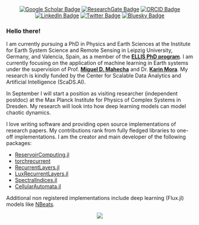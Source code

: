 <div align="center">

[![Google Scholar Badge](https://img.shields.io/badge/Google-Scholar-red)](https://scholar.google.com/citations?user=5zVK6KIAAAAJ&hl=en)
[![ResearchGate Badge](https://img.shields.io/badge/Research-Gate-brightgreen)](https://www.researchgate.net/profile/Francesco-Martinuzzi)
[![ORCID Badge](https://img.shields.io/badge/ORCID-iD-green)](https://orcid.org/0000-0003-3249-3703)
[![LinkedIn Badge](https://img.shields.io/badge/Linked-In-blue)](https://www.linkedin.com/in/francesco-martinuzzi-259a16215/)
[![Twitter Badge](https://img.shields.io/twitter/follow/MartinuzziFra?style=social)](https://twitter.com/MartinuzziFra)
[![Bluesky Badge](https://img.shields.io/badge/-Bluesky-3686f7?style=flat&logo=icloud&logoColor=white)](https://bsky.app/profile/martinuzzi.bsky.social)

</div>

### Hello there!

I am currently pursuing a PhD in Physics and Earth Sciences at the Institute for Earth System Science and Remote Sensing in Leipzig University, Germany, and Valencia, Spain, as a member of the [**ELLIS PhD program**](https://ellis.eu/projects/modeling-impacts-of-extreme-events-using-reservoir-computing). I am currently focusing on the application of machine learning in Earth systems under the supervision of Prof. [**Miguel D. Mahecha**](https://www.uni-leipzig.de/en/profile/mitarbeiter/prof-dr-miguel-mahecha) and Dr. [**Karin Mora**](https://aperiodik.is/). My research is kindly funded by the Center for Scalable Data Analytics and Artificial Intelligence (ScaDS.AI).

In September I will start a position as visiting researcher (independent postdoc) at the Max Planck Institute for Physics of Complex Systems in Dresden. My research will look into how deep learning models can model chaotic dynamics.
    
I love writing software and providing open source implementations of research papers. My contributions rank from fully fledged libraries to one-off implementations. I am the creator and main developer of the following packages:
 - [ReservoirComputing.jl](https://github.com/SciML/ReservoirComputing.jl)
 - [torchrecurrent](https://github.com/MartinuzziFrancesco/torchrecurrent)
 - [RecurrentLayers.jl](https://github.com/MartinuzziFrancesco/RecurrentLayers.jl)
 - [LuxRecurrentLayers.jl](https://github.com/MartinuzziFrancesco/LuxRecurrentLayers.jl)
 - [SpectralIndices.jl](https://github.com/awesome-spectral-indices/SpectralIndices.jl)
 - [CellularAutomata.jl](https://github.com/MartinuzziFrancesco/CellularAutomata.jl)

Additional non registered implementations include deep learning (Flux.jl) models like [NBeats](https://github.com/MartinuzziFrancesco/NeuralBasisExpansions.jl).


<div align="center">

![](https://github-readme-stats.vercel.app/api?username=MartinuzziFrancesco&show_icons=true&count_private=false&hide_border=true&include_all_commits=false&theme=gruvbox)

</div>
